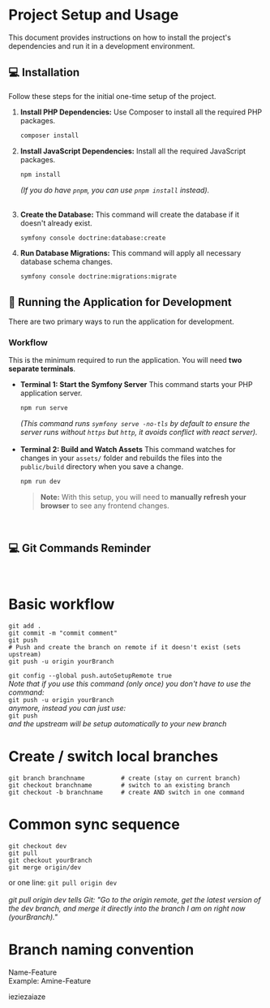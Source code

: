 # Project Setup and Usage

This document provides instructions on how to install the project's dependencies and run it in a development environment.

## 💻 Installation

Follow these steps for the initial one-time setup of the project.

1.  **Install PHP Dependencies:**
    Use Composer to install all the required PHP packages.
    ```bash
    composer install
    ```

2.  **Install JavaScript Dependencies:**
    Install all the required JavaScript packages.
    ```bash
    npm install
    ```
    *(If you do have `pnpm`, you can use `pnpm install` instead).*
    <br><br>
3.  **Create the Database:**
    This command will create the database if it doesn't already exist.
    ```bash
    symfony console doctrine:database:create
    ```

4.  **Run Database Migrations:**
    This command will apply all necessary database schema changes.
    ```bash
    symfony console doctrine:migrations:migrate
    ```

## 🚀 Running the Application for Development

There are two primary ways to run the application for development.

### Workflow

This is the minimum required to run the application. You will need **two separate terminals**.

*   **Terminal 1: Start the Symfony Server**
    This command starts your PHP application server.
    ```bash
    npm run serve
    ```
    *(This command runs `symfony serve -no-tls` by default to ensure the server runs without `https` but `http`, it avoids conflict with react server).*
<br><br>
*   **Terminal 2: Build and Watch Assets**
    This command watches for changes in your `assets/` folder and rebuilds the files into the `public/build` directory when you save a change.
    ```bash
    npm run dev
    ```
    > **Note:** With this setup, you will need to **manually refresh your browser** to see any frontend changes.

<br>

## 💻 Git Commands Reminder
<br>

# Basic workflow
```
git add .
git commit -m "commit comment"
git push
# Push and create the branch on remote if it doesn't exist (sets upstream)
git push -u origin yourBranch
```

`git config --global push.autoSetupRemote true`
<br>
*Note that if you use this command (only once) you don't have to use the command:*
<br>
`git push -u origin yourBranch`
<br>
*anymore, instead you can just use:*
<br>
`git push`
<br>
*and the upstream will be setup automatically to your new branch*

# Create / switch local branches
```
git branch branchname          # create (stay on current branch)
git checkout branchname        # switch to an existing branch
git checkout -b branchname     # create AND switch in one command
```

# Common sync sequence
```
git checkout dev
git pull
git checkout yourBranch
git merge origin/dev
```

or one line:
`git pull origin dev`
<br><br>
*git pull origin dev tells Git: "Go to the origin remote, get the latest version of the dev branch, and merge it directly into the branch I am on right now (yourBranch)."*

# Branch naming convention
Name-Feature
<br>
Example: Amine-Feature


ieziezaiaze
